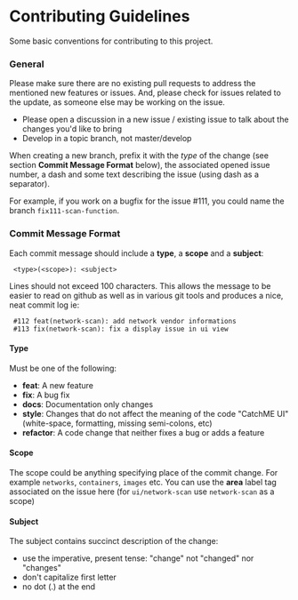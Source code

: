 # Contributing Guidelines

Some basic conventions for contributing to this project.

### General

Please make sure there are no existing pull requests to address the mentioned new features or issues. And, please check for issues related to the update, as someone else may be working on the issue.

* Please open a discussion in a new issue / existing issue to talk about the changes you'd like to bring
* Develop in a topic branch, not master/develop

When creating a new branch, prefix it with the *type* of the change (see section **Commit Message Format** below), the associated opened issue number, a dash and some text describing the issue (using dash as a separator).

For example, if you work on a bugfix for the issue #111, you could name the branch `fix111-scan-function`.

### Commit Message Format

Each commit message should include a **type**, a **scope** and a **subject**:

```
 <type>(<scope>): <subject>
```

Lines should not exceed 100 characters. This allows the message to be easier to read on github as well as in various git tools and produces a nice, neat commit log ie:

```
 #112 feat(network-scan): add network vendor informations
 #113 fix(network-scan): fix a display issue in ui view
```

#### Type

Must be one of the following:

* **feat**: A new feature
* **fix**: A bug fix
* **docs**: Documentation only changes
* **style**: Changes that do not affect the meaning of the code "CatchME UI" (white-space, formatting, missing
  semi-colons, etc)
* **refactor**: A code change that neither fixes a bug or adds a feature

#### Scope

The scope could be anything specifying place of the commit change. For example `networks`,
`containers`, `images` etc.
You can use the **area** label tag associated on the issue here (for `ui/network-scan` use `network-scan` as a scope)

#### Subject

The subject contains succinct description of the change:

* use the imperative, present tense: "change" not "changed" nor "changes"
* don't capitalize first letter
* no dot (.) at the end